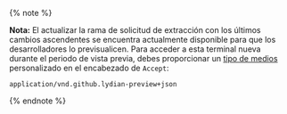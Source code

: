 {% note %}

**Nota:** El actualizar la rama de solicitud de extracción con los últimos cambios ascendentes se encuentra actualmente disponible para que los desarrolladores lo previsualicen. Para acceder a esta terminal nueva durante el periodo de vista previa, debes proporcionar un [tipo de medios](/v3/media) personalizado en el encabezado de `Accept`:
```
application/vnd.github.lydian-preview+json
```

{% endnote %}
